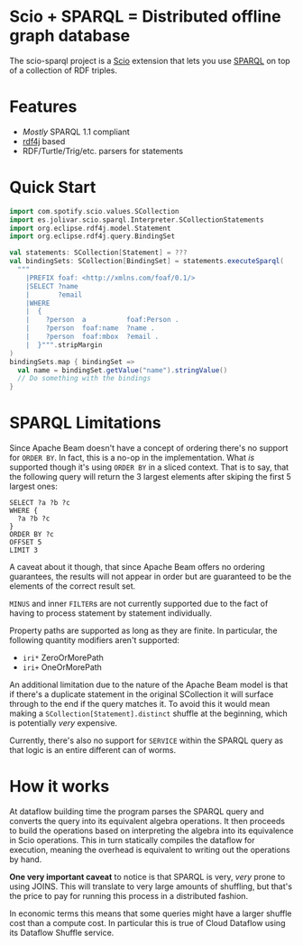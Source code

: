 # Scio + SPARQL = Distributed offline graph database

The scio-sparql project is a [Scio](https://github.com/spotify/scio) extension
that lets you use [SPARQL](https://en.wikipedia.org/wiki/SPARQL) on top of a
collection of RDF triples.

# Features
* _Mostly_ SPARQL 1.1 compliant
* [rdf4j](https://rdf4j.org/) based
* RDF/Turtle/Trig/etc. parsers for statements

# Quick Start

```scala
import com.spotify.scio.values.SCollection
import es.jolivar.scio.sparql.Interpreter.SCollectionStatements
import org.eclipse.rdf4j.model.Statement
import org.eclipse.rdf4j.query.BindingSet

val statements: SCollection[Statement] = ???
val bindingSets: SCollection[BindingSet] = statements.executeSparql(
  """
    |PREFIX foaf: <http://xmlns.com/foaf/0.1/>
    |SELECT ?name 
    |       ?email
    |WHERE
    |  {
    |    ?person  a          foaf:Person .
    |    ?person  foaf:name  ?name .
    |    ?person  foaf:mbox  ?email .
    |  }""".stripMargin
)
bindingSets.map { bindingSet =>
  val name = bindingSet.getValue("name").stringValue()
  // Do something with the bindings
}
```

# SPARQL Limitations
Since Apache Beam doesn't have a concept of ordering there's no support for `ORDER BY`.
In fact, this is a no-op in the implementation. What *is* supported though it's using `ORDER BY` in a sliced context.
That is to say, that the following query will return the 3 largest elements after skiping the first 5 largest ones:

```sparql
SELECT ?a ?b ?c
WHERE {
  ?a ?b ?c
}
ORDER BY ?c
OFFSET 5
LIMIT 3 
```

A caveat about it though, that since Apache Beam offers no ordering guarantees, the results will not appear in order
but are guaranteed to be the elements of the correct result set.

`MINUS` and inner `FILTER`s are not currently supported due to the fact of having to process statement by statement
individually.

Property paths are supported as long as they are finite. In particular, the following quantity modifiers
aren't supported:
* `iri*` ZeroOrMorePath
* `iri+` OneOrMorePath

An additional limitation due to the nature of the Apache Beam model is that if there's a duplicate statement in the
original SCollection it will surface through to the end if the query matches it. To avoid this it would mean making a
`SCollection[Statement].distinct` shuffle at the beginning, which is potentially *very* expensive.

Currently, there's also no support for `SERVICE` within the SPARQL query as that logic is an entire different
can of worms.

# How it works

At dataflow building time the program parses the SPARQL query and converts the query into its equivalent algebra
operations. It then proceeds to build the operations based on interpreting the algebra into its equivalence in Scio
operations. This in turn statically compiles the dataflow for execution, meaning the overhead is equivalent to writing
out the operations by hand.

**One very important caveat** to notice is that SPARQL is very, *very* prone to using JOINS. This will translate to very
large amounts of shuffling, but that's the price to pay for running this process in a distributed fashion.

In economic terms this means that some queries might have a larger shuffle cost than a compute cost. In particular
this is true of Cloud Dataflow using its Dataflow Shuffle service.